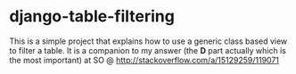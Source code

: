 # django-table-filtering

This is a simple project that explains how to use a generic class based view to filter a table. It is a companion to my answer (the **D** part actually which is the most important) at SO @  http://stackoverflow.com/a/15129259/119071

